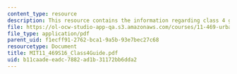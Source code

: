 ```yaml
---
content_type: resource
description: This resource contains the information regarding class 4 guide.
file: https://ol-ocw-studio-app-qa.s3.amazonaws.com/courses/11-469-urban-sociology-in-theory-and-practice-spring-2016/b11caadeeadc7882ad1b31172bb6dda2_MIT11_469S16_Class4Guide.pdf
file_type: application/pdf
parent_uid: f1ecff91-2762-bca1-9a5b-93e7bec27c68
resourcetype: Document
title: MIT11_469S16_Class4Guide.pdf
uid: b11caade-eadc-7882-ad1b-31172bb6dda2
---
```

